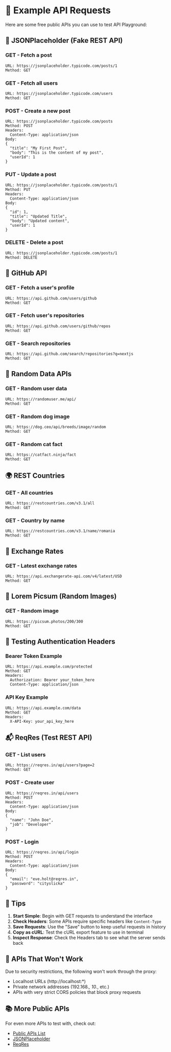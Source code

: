 # 🧪 Example API Requests

Here are some free public APIs you can use to test API Playground:

## 📝 JSONPlaceholder (Fake REST API)

### GET - Fetch a post
```
URL: https://jsonplaceholder.typicode.com/posts/1
Method: GET
```

### GET - Fetch all users
```
URL: https://jsonplaceholder.typicode.com/users
Method: GET
```

### POST - Create a new post
```
URL: https://jsonplaceholder.typicode.com/posts
Method: POST
Headers:
  Content-Type: application/json
Body:
{
  "title": "My First Post",
  "body": "This is the content of my post",
  "userId": 1
}
```

### PUT - Update a post
```
URL: https://jsonplaceholder.typicode.com/posts/1
Method: PUT
Headers:
  Content-Type: application/json
Body:
{
  "id": 1,
  "title": "Updated Title",
  "body": "Updated content",
  "userId": 1
}
```

### DELETE - Delete a post
```
URL: https://jsonplaceholder.typicode.com/posts/1
Method: DELETE
```

## 🐙 GitHub API

### GET - Fetch a user's profile
```
URL: https://api.github.com/users/github
Method: GET
```

### GET - Fetch user's repositories
```
URL: https://api.github.com/users/github/repos
Method: GET
```

### GET - Search repositories
```
URL: https://api.github.com/search/repositories?q=nextjs
Method: GET
```

## 🎲 Random Data APIs

### GET - Random user data
```
URL: https://randomuser.me/api/
Method: GET
```

### GET - Random dog image
```
URL: https://dog.ceo/api/breeds/image/random
Method: GET
```

### GET - Random cat fact
```
URL: https://catfact.ninja/fact
Method: GET
```

## 🌍 REST Countries

### GET - All countries
```
URL: https://restcountries.com/v3.1/all
Method: GET
```

### GET - Country by name
```
URL: https://restcountries.com/v3.1/name/romania
Method: GET
```

## 💱 Exchange Rates

### GET - Latest exchange rates
```
URL: https://api.exchangerate-api.com/v4/latest/USD
Method: GET
```

## 🎨 Lorem Picsum (Random Images)

### GET - Random image
```
URL: https://picsum.photos/200/300
Method: GET
```

## 🔐 Testing Authentication Headers

### Bearer Token Example
```
URL: https://api.example.com/protected
Method: GET
Headers:
  Authorization: Bearer your_token_here
  Content-Type: application/json
```

### API Key Example
```
URL: https://api.example.com/data
Method: GET
Headers:
  X-API-Key: your_api_key_here
```

## 📬 ReqRes (Test REST API)

### GET - List users
```
URL: https://reqres.in/api/users?page=2
Method: GET
```

### POST - Create user
```
URL: https://reqres.in/api/users
Method: POST
Headers:
  Content-Type: application/json
Body:
{
  "name": "John Doe",
  "job": "Developer"
}
```

### POST - Login
```
URL: https://reqres.in/api/login
Method: POST
Headers:
  Content-Type: application/json
Body:
{
  "email": "eve.holt@reqres.in",
  "password": "cityslicka"
}
```

## 🎯 Tips

1. **Start Simple**: Begin with GET requests to understand the interface
2. **Check Headers**: Some APIs require specific headers like `Content-Type`
3. **Save Requests**: Use the "Save" button to keep useful requests in history
4. **Copy as cURL**: Test the cURL export feature to use in terminal
5. **Inspect Response**: Check the Headers tab to see what the server sends back

## 🚫 APIs That Won't Work

Due to security restrictions, the following won't work through the proxy:
- Localhost URLs (http://localhost:*)
- Private network addresses (192.168.*, 10.*, etc.)
- APIs with very strict CORS policies that block proxy requests

## 📚 More Public APIs

For even more APIs to test with, check out:
- [Public APIs List](https://github.com/public-apis/public-apis)
- [JSONPlaceholder](https://jsonplaceholder.typicode.com/)
- [ReqRes](https://reqres.in/)

